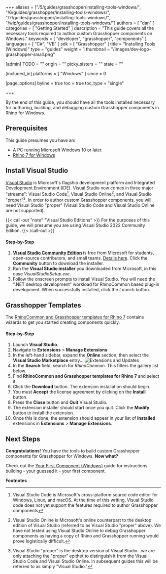 +++
aliases = ["/5/guides/grasshopper/installing-tools-windows/", "/6/guides/grasshopper/installing-tools-windows/", "/7/guides/grasshopper/installing-tools-windows/", "/wip/guides/grasshopper/installing-tools-windows/"]
authors = [ "dan" ]
categories = [ "Getting Started" ]
description = "This guide covers all the necessary tools required to author custom Grasshopper components on Windows."
keywords = [ "developer", "grasshopper", "components" ]
languages = [ "C#", "VB" ]
sdk = [ "Grasshopper" ]
title = "Installing Tools (Windows)"
type = "guides"
weight = 1
thumbnail = "/images/dev-logo-grasshopper-small.png"

[admin]
TODO = ""
origin = ""
picky_sisters = ""
state = ""

[included_in]
platforms = [ "Windows" ]
since = 0

[page_options]
byline = true
toc = true
toc_type = "single"

+++


By the end of this guide, you should have all the tools installed necessary for authoring, building, and debugging custom Grasshopper components in Rhino for Windows.

## Prerequisites

This guide presumes you have an:

- A PC running Microsoft Windows 10 or later.
- [Rhino 7 for Windows](https://www.rhino3d.com/download)

## Install Visual Studio

[Visual Studio](https://www.visualstudio.com/en-us/visual-studio-homepage-vs.aspx) is Microsoft's flagship development platform and Integrated Development Environment (IDE).  Visual Studio now comes in three major "streams": Visual Studio Code[^1], Visual Studio Online[^2], and Visual Studio "proper"[^3].  In order to author custom Grasshopper components, you will need Visual Studio "proper" (Visual Studio Code and Visual Studio Online are not supported).

{{< call-out "note" "Visual Studio Editions" >}}
For the purposes of this guide, we will presume you are using Visual Studio 2022 Community Edition.
{{< /call-out >}}

#### Step-by-Step

1. **[Visual Studio Community Edition](https://visualstudio.microsoft.com/vs/)** is free from Microsoft for students, open-source contributors, and small teams. [Details here](https://www.visualstudio.com/en-us/support/legal/mt171547).  Click the **Community** button to download the installer.
1. Run the **Visual Studio installer** you downloaded from Microsoft, in this case *VisualStudioSetup.exe*.
1. Follow the onscreen prompts to install Visual Studio.  You will need the ".NET desktop development" workload for RhinoCommon based plug-in development. When successfully installed, click the *Launch* button.

## Grasshopper Templates

The [RhinoCommon and Grasshopper templates for Rhino 7](https://marketplace.visualstudio.com/items?itemName=McNeel.Rhino7Templates2022) contains wizards to get you started creating components quickly.

#### Step-by-Step

1. Launch **Visual Studio**.
1. Navigate to **Extensions** > **Manage Extensions**
1. In the left-hand sidebar, expand the **Online** section, then select the **Visual Studio Marketplace** entry...
![Extensions and Updates](/images/installing-tools-windows-grasshopper-01.png)
1. In the **Search** field, search for *RhinoCommon*.  This filters the gallery list below.
1. Find **RhinoCommon and Grasshopper templates for Rhino 7** and select it.
1. Click the **Download** button.  The extension installation should begin.
1. You must **Accept** the license agreement by clicking on the **Install** button.
1. Press the **Close** button and **Quit** Visual Studio.
1. The extension installer should start once you quit. Click the **Modify** button to install the extension.
1. Once this is done, the extension should appear in your list of **Installed** extensions in **Extensions** > **Manage Extensions**.

## Next Steps

**Congratulations!**  You have the tools to build custom Grasshopper components for Grasshopper for Windows.  **Now what?**

Check out the [Your First Component (Windows)](/guides/grasshopper/your-first-component-windows) guide for instructions building - your guessed it - your first component.

**Footnotes**

[^1]: Visual Studio Code is Microsoft's cross-platform source code editor for Windows, Linux, and macOS.  At the time of this writing, Visual Studio code does not yet support the features required to author Grasshopper components

[^2]: Visual Studio Online is Microsoft's online counterpart to the desktop edition of Visual Studio (referred to as Visual Studio "proper" above).  We have not tested using Visual Studio Online to debug Grasshopper components as having a copy of Rhino and Grasshopper running would prove logistically difficult.

[^3]: Visual Studio "proper" is the desktop version of Visual Studio...we are only attaching the "proper" epithet to distinguish it from the Visual Studio Code and Visual Studio Online.  In subsequent guides this will be referred to as simply "Visual Studio."
